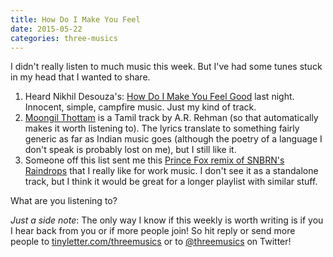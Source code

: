 ```yaml
---
title: How Do I Make You Feel
date: 2015-05-22
categories: three-musics
---
```


I didn't really listen to much music this week. But I've had some tunes stuck in my head that I wanted to share.

1. Heard Nikhil Desouza's: <a href="https://soundcloud.com/nikhildsouza/how-do-i-make-you-feel-good">How Do I Make You Feel Good</a> last night. Innocent, simple, campfire music. Just my kind of track.
1. <a href="https://www.youtube.com/watch?v=EQ783EHQkng">Moongil Thottam</a> is a Tamil track by A.R. Rehman (so that automatically makes it worth listening to). The lyrics translate to something fairly generic as far as Indian music goes (although the poetry of a language I don't speak is probably lost on me), but I still like it.
1. Someone off this list sent me this <a href="https://soundcloud.com/princefoxmusic/raindrops-feat-kerli-prince-fox-remix">Prince Fox remix of SNBRN's Raindrops</a> that I really like for work music. I don't see it as a standalone track, but I think it would be great for a longer playlist with similar stuff.

What are you listening to?

<em>Just a side note</em>: The only way I know if this weekly is worth writing is if you I hear back from you or if more people join! So hit reply or send more people to <a href="http://tinyletter.com/threemusics">tinyletter.com/threemusics</a> or to <a href="http://twitter.com/threemusics">@threemusics</a> on Twitter!
